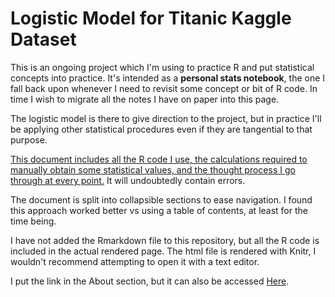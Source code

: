 # Logistic Model for Titanic Kaggle Dataset
This is an ongoing project which I'm using to practice R and put statistical concepts into practice. It's intended as a <b>personal stats notebook</b>, the one I fall back upon whenever I need to revisit some concept or bit of R code. In time I wish to migrate all the notes I have on paper into this page.

The logistic model is there to give direction to the project, but in practice I'll be applying other statistical procedures even if they are tangential to that purpose.

<u>This document includes all the R code I use, the calculations required to manually obtain some statistical values, and the thought process I go through at every point.</u> It will undoubtedly contain errors.

The document is split into collapsible sections to ease navigation. I found this approach worked better vs using a table of contents, at least for the time being.

I have not added the Rmarkdown file to this repository, but all the R code is included in the actual rendered page. The html file is rendered with Knitr, I wouldn't recommend attempting to open it with a text editor.

I put the link in the About section, but it can also be accessed [Here](https://amsa3.github.io/amsatitanic/amsa_titanic.html).


